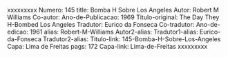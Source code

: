 xxxxxxxxx
Numero: 145
title: Bomba H Sobre Los Angeles
Autor: Robert M Williams
Co-autor: 
Ano-de-Publicacao: 1969
Titulo-original: The Day They H-Bombed Los Angeles
Tradutor: Eurico da Fonseca
Co-tradutor: 
Ano-de-edicao: 1961
alias: Robert-M-Williams
Autor2-alias: 
Tradutor1-alias: Eurico-da-Fonseca
Tradutor2-alias: 
Titulo-link: 145-Bomba-H-Sobre-Los-Angeles
Capa: Lima de Freitas
pags: 172
Capa-link: Lima-de-Freitas
xxxxxxxxx